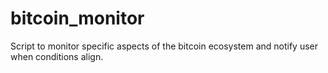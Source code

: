 # bitcoin_monitor
Script to monitor specific aspects of the bitcoin ecosystem and notify user when conditions align.

